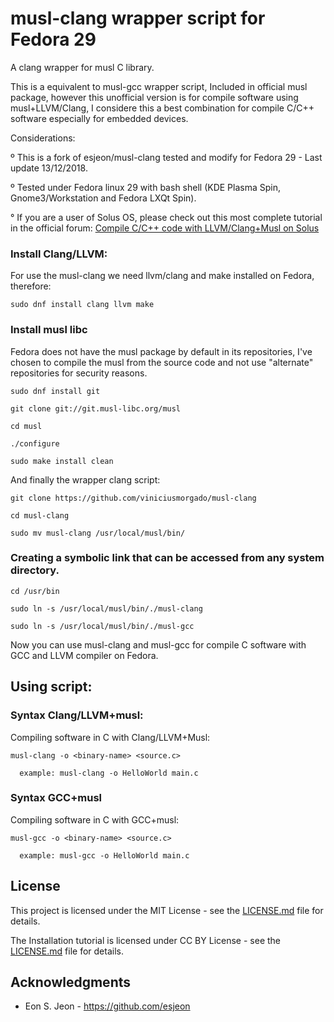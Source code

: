 # musl-clang wrapper script for Fedora 29

A clang wrapper for musl C library.

This is a equivalent to musl-gcc wrapper script, Included in official musl package, however this unofficial version is for compile software using musl+LLVM/Clang, I considere this a best combination for compile C/C++ software especially for embedded devices.

Considerations:

º This is a fork of esjeon/musl-clang tested and modify for Fedora 29 - Last update 13/12/2018.

º Tested under Fedora linux 29 with bash shell (KDE Plasma Spin, Gnome3/Workstation and Fedora LXQt Spin).

° If you are a user of Solus OS, please check out this most complete tutorial in the official forum: [Compile C/C++ code with LLVM/Clang+Musl on Solus](https://getsol.us/forums/viewtopic.php?f=11&t=13121)

### Install Clang/LLVM:

For use the musl-clang we need llvm/clang and make installed on Fedora, therefore:

```
sudo dnf install clang llvm make
```

### Install musl libc

Fedora does not have the musl package by default in its repositories, I've chosen to compile the musl from the source code and not use "alternate" repositories for security reasons.

```
sudo dnf install git
```
```
git clone git://git.musl-libc.org/musl
```
```
cd musl
```
```
./configure
```
```
sudo make install clean
```

And finally the wrapper clang script:

```
git clone https://github.com/viniciusmorgado/musl-clang
```
```
cd musl-clang
```
```
sudo mv musl-clang /usr/local/musl/bin/
```

### Creating a symbolic link that can be accessed from any system directory.
```
cd /usr/bin
```
```
sudo ln -s /usr/local/musl/bin/./musl-clang
```
```
sudo ln -s /usr/local/musl/bin/./musl-gcc
```
Now you can use musl-clang and musl-gcc for compile C software with GCC and LLVM compiler on Fedora.

## Using script:

### Syntax Clang/LLVM+musl:

Compiling software in C with Clang/LLVM+Musl:

```
musl-clang -o <binary-name> <source.c>

  example: musl-clang -o HelloWorld main.c
```

### Syntax GCC+musl

Compiling software in C with GCC+musl:

```
musl-gcc -o <binary-name> <source.c>

  example: musl-gcc -o HelloWorld main.c
```

## License

This project is licensed under the MIT License - see the [LICENSE.md](LICENSE.md) file for details.

The Installation tutorial is licensed under CC BY License - see the [LICENSE.md](LICENSE.md) file for details.

## Acknowledgments

* Eon S. Jeon - https://github.com/esjeon
